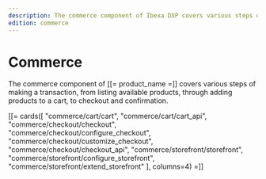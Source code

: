 ```yaml
---
description: The commerce component of Ibexa DXP covers various steps of making a transaction from listing available products, through adding products to a cart, to checkout and confirmation.
edition: commerce
---
```


# Commerce

The commerce component of [[= product_name =]] covers various steps of making a transaction,
from listing available products, through adding products to a cart, to checkout and confirmation.

[[= cards([
"commerce/cart/cart",
"commerce/cart/cart_api",
"commerce/checkout/checkout",
"commerce/checkout/configure_checkout",
"commerce/checkout/customize_checkout",
"commerce/checkout/checkout_api",
"commerce/storefront/storefront",
"commerce/storefront/configure_storefront",
"commerce/storefront/extend_storefront"
], columns=4) =]]
